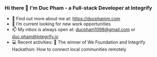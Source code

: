 ### Hi there 👋 I'm Duc Pham - a Full-stack Developer at Integrify
- 👀 Find out more about me at: https://ducphamm.com
- 👯 I’m current looking for new work opportunities
- 📫 My inbox is always open at: ducpham1098@gmail.com or duc.pham@integrify.io
- 💻 Recent activities: 🥇 The winner of We Foundation and Integrify Hackathon: How to connect local communities remotely
